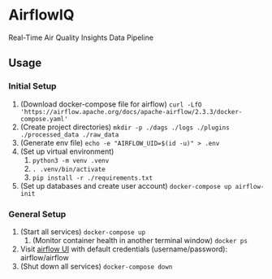 # AirflowIQ
Real-Time Air Quality Insights Data Pipeline

## Usage
### Initial Setup
1. (Download docker-compose file for airflow) ```curl -LfO 'https://airflow.apache.org/docs/apache-airflow/2.3.3/docker-compose.yaml'```
2. (Create project directories) ```mkdir -p ./dags ./logs ./plugins ./processed_data ./raw_data```
3. (Generate env file) ```echo -e "AIRFLOW_UID=$(id -u)" > .env```
4. (Set up virtual environment)
   1. ```python3 -m venv .venv```
   2. ```. .venv/bin/activate```
   3. ```pip install -r ./requirements.txt```
5. (Set up databases and create user account) ```docker-compose up airflow-init```

### General Setup
1. (Start all services) ```docker-compose up```
   1. (Monitor container health in another terminal window) ```docker ps```
2. Visit [airflow UI](http://localhost:8080) with default credentials (username/password): airflow/airflow
3. (Shut down all services) ```docker-compose down```
